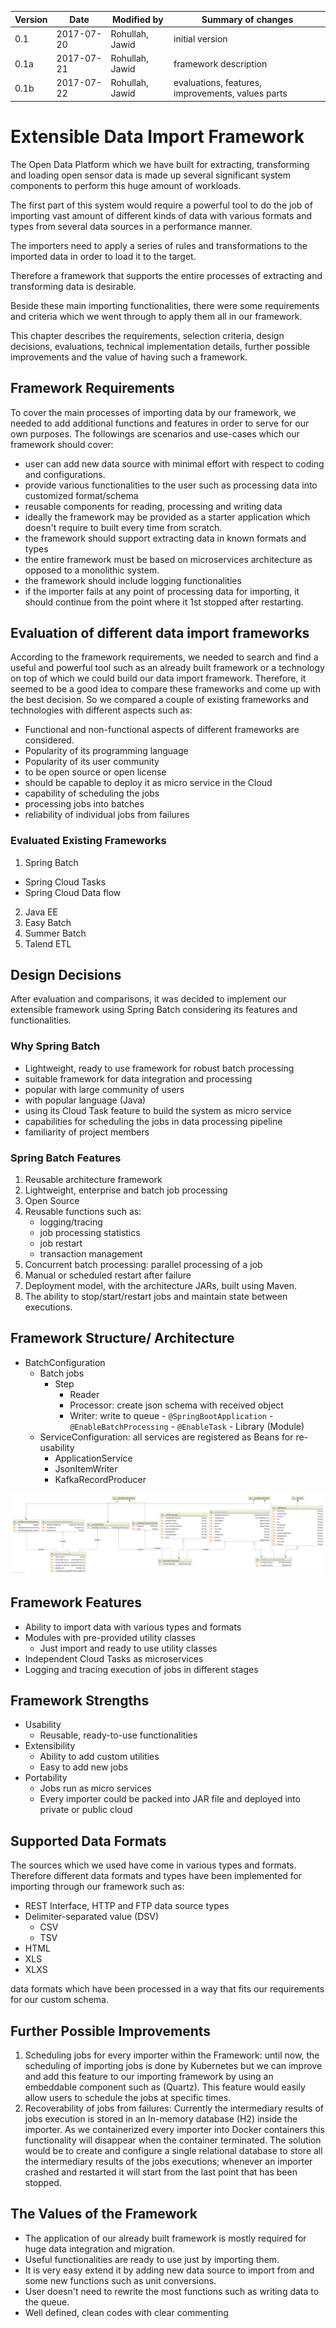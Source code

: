 |Version|Date|Modified by|Summary of changes|
|-------|----|-----------|------------------|
|  0.1  | 2017-07-20 | Rohullah, Jawid | initial version |
|  0.1a  | 2017-07-21 | Rohullah, Jawid | framework description |
|  0.1b  | 2017-07-22 | Rohullah, Jawid | evaluations, features, improvements, values parts |


# Extensible Data Import Framework

The Open Data Platform which we have built for extracting, transforming and loading open sensor data is made up several significant system components to perform this huge amount of workloads.

The first part of this system would require a powerful tool to do the job of importing vast amount of different kinds of data with various formats and types from several data sources in a performance manner.

The importers need to apply a series of rules and transformations to the imported data in order to load it to the target.

Therefore a framework that supports the entire processes of extracting and transforming data is desirable.

Beside these main importing functionalities, there were some requirements and criteria which we went through to apply them all in our framework.

This chapter describes the requirements, selection criteria, design decisions, evaluations, technical implementation details, further possible improvements and the value of having such a framework.

## Framework Requirements
To cover the main processes of importing data by our framework, we needed to add additional functions and features in order to serve for our own purposes. The followings are scenarios and use-cases which our framework should cover:
  * user can add new data source with minimal effort with respect to coding and configurations.
  * provide various functionalities to the user such as processing data into customized format/schema
  * reusable components for reading, processing and writing data
  * ideally the framework may be provided as a starter application which doesn't require to built every time from scratch.     
  * the framework should support extracting data in known formats and types
  * the entire framework must be based on microservices architecture as opposed to a monolithic system.
  * the framework should include logging functionalities
  * if the importer fails at any point of processing data for importing, it should continue from the point where it 1st stopped after restarting.

## Evaluation of different data import frameworks
According to the framework requirements, we needed to search and find a useful and powerful tool such as an already built framework or a technology on top of which we could build our data import framework. Therefore, it seemed to be a good idea to compare these frameworks and come up with the best decision. So we compared a couple of existing frameworks and technologies with different aspects such as:

- Functional and non-functional aspects of different frameworks are considered.
- Popularity of its programming language
- Popularity of its user community
- to be open source or open license
- should be capable to deploy it as micro service in the Cloud
- capability of scheduling the jobs
- processing jobs into batches
- reliability of individual jobs from failures  

### Evaluated Existing Frameworks
1. Spring Batch
  - Spring Cloud Tasks
  - Spring Cloud Data flow
2. Java EE
3. Easy Batch
4. Summer Batch
5. Talend ETL

## Design Decisions
After evaluation and comparisons, it was decided to implement our extensible framework using Spring Batch considering its features and functionalities.

### Why Spring Batch
  - Lightweight, ready to use framework for robust batch processing
  - suitable framework for data integration and processing
  - popular with large community of users
  - with popular language (Java)
  - using its Cloud Task feature to build the system as micro service
  - capabilities for scheduling the jobs in data processing pipeline
  - familiarity of project members

### Spring Batch Features
1. Reusable architecture framework
2. Lightweight, enterprise and batch job processing
3. Open Source
4. Reusable functions such as:
    - logging/tracing
    - job processing statistics
    - job restart
    - transaction management
5. Concurrent batch processing: parallel processing of a job
6. Manual or scheduled restart after failure
7. Deployment model, with the architecture JARs, built using Maven.
8. The ability to stop/start/restart jobs and maintain state between executions.

## Framework Structure/ Architecture
   - BatchConfiguration
      - Batch jobs
        - Step
          - Reader
          - Processor: create json schema with received object  
          - Writer: write to queue
    - `@SpringBootApplication`
    - `@EnableBatchProcessing`
    - `@EnableTask`
    - Library (Module)
      - ServiceConfiguration: all services are registered as Beans for re-usability
        - ApplicationService
        - JsonItemWriter
        - KafkaRecordProducer

![image-title-here](images/class-diagram-fields.png)

## Framework Features  
 - Ability to import data with various types and formats
 - Modules with pre-provided utility classes
    - Just import and ready to use utility classes
 - Independent Cloud Tasks as microservices
 - Logging and tracing execution of jobs in different stages

## Framework Strengths
  - Usability
    - Reusable, ready-to-use functionalities
  - Extensibility
    - Ability to add custom utilities
    - Easy to add new jobs
  - Portability
    - Jobs run as micro services
    - Every importer could be packed into JAR file and deployed into private or public cloud

## Supported Data Formats
The sources which we used have come in various types and formats. Therefore different data formats and types have been implemented for importing through our framework such as:
  - REST Interface, HTTP and FTP data source types
  - Delimiter-separated value (DSV)
    - CSV
    - TSV
  - HTML
  - XLS
  - XLXS

data formats which have been processed in a way that fits our requirements for our custom schema.

## Further Possible Improvements
1. Scheduling jobs for every importer within the Framework:
until now, the scheduling of importing jobs is done by Kubernetes but we can improve and add this feature to our importing framework by using an embeddable component such as (Quartz). This feature would easily allow users to schedule the jobs at specific times.
2. Recoverability of jobs from failures:
Currently the intermediary results of jobs execution is stored in an In-memory database (H2) inside the importer. As we containerized every importer into Docker containers this functionality will disappear when the container terminated. The solution would be to create and configure a single relational database to store all the intermediary results of the jobs executions; whenever an importer crashed and restarted it will start from the last point that has been stopped.     

## The Values of the Framework
* The application of our already built framework is mostly required for huge data integration and migration.
* Useful functionalities are ready to use just by importing them.
* It is very easy extend it by adding new data source to import from and some new functions such as unit conversions.
* User doesn't need to rewrite the most functions such as writing data to the queue.  
* Well defined, clean codes with clear commenting
